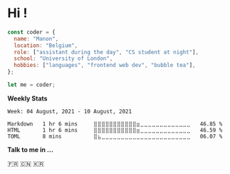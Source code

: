 # Hi !

``` javascript
const coder = {
  name: "Manon",
  location: "Belgium",
  role: ["assistant during the day", "CS student at night"],
  school: "University of London",
  hobbies: ["languages", "frontend web dev", "bubble tea"],
};

let me = coder;

```

**Weekly Stats**

<!--START_SECTION:waka-->
```text
Week: 04 August, 2021 - 10 August, 2021

Markdown   1 hr 6 mins     ⣿⣿⣿⣿⣿⣿⣿⣿⣿⣿⣿⣶⣀⣀⣀⣀⣀⣀⣀⣀⣀⣀⣀⣀⣀   46.85 % 
HTML       1 hr 6 mins     ⣿⣿⣿⣿⣿⣿⣿⣿⣿⣿⣿⣶⣀⣀⣀⣀⣀⣀⣀⣀⣀⣀⣀⣀⣀   46.59 % 
TOML       8 mins          ⣿⣦⣀⣀⣀⣀⣀⣀⣀⣀⣀⣀⣀⣀⣀⣀⣀⣀⣀⣀⣀⣀⣀⣀⣀   06.07 % 
```
<!--END_SECTION:waka-->

**Talk to me in ...**

🇫🇷 🇨🇳 🇰🇷 
